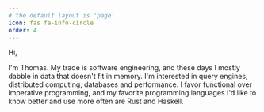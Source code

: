 ```yaml
---
# the default layout is 'page'
icon: fas fa-info-circle
order: 4
---
```


Hi,

I'm Thomas. My trade is software engineering, and these days I mostly dabble in
data that doesn't fit in memory. I'm interested in query engines, distributed
computing, databases and performance. I favor functional over imperative
programming, and my favorite programming languages I'd like to know better and
use more often are Rust and Haskell.
